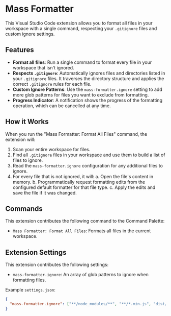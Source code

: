 # Mass Formatter

This Visual Studio Code extension allows you to format all files in your workspace with a single command, respecting your `.gitignore` files and custom ignore settings.

## Features

- **Format all files**: Run a single command to format every file in your workspace that isn't ignored.
- **Respects `.gitignore`**: Automatically ignores files and directories listed in your `.gitignore` files. It traverses the directory structure and applies the correct `.gitignore` rules for each file.
- **Custom Ignore Patterns**: Use the `mass-formatter.ignore` setting to add more glob patterns for files you want to exclude from formatting.
- **Progress Indicator**: A notification shows the progress of the formatting operation, which can be cancelled at any time.

## How it Works

When you run the "Mass Formatter: Format All Files" command, the extension will:

1.  Scan your entire workspace for files.
2.  Find all `.gitignore` files in your workspace and use them to build a list of files to ignore.
3.  Read the `mass-formatter.ignore` configuration for any additional files to ignore.
4.  For every file that is not ignored, it will:
    a. Open the file's content in memory.
    b. Programmatically request formatting edits from the configured default formatter for that file type.
    c. Apply the edits and save the file if it was changed.

## Commands

This extension contributes the following command to the Command Palette:

- `Mass Formatter: Format All Files`: Formats all files in the current workspace.

## Extension Settings

This extension contributes the following settings:

- `mass-formatter.ignore`: An array of glob patterns to ignore when formatting files.

Example `settings.json`:

```json
{
  "mass-formatter.ignore": ["**/node_modules/**", "**/*.min.js", "dist/**"]
}
```
